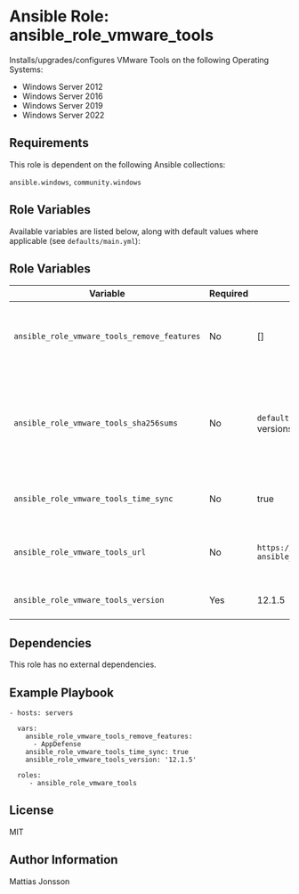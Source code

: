 Ansible Role: ansible_role_vmware_tools
=========

Installs/upgrades/configures VMware Tools on the following Operating Systems:

<ul>
<li> Windows Server 2012
<li> Windows Server 2016
<li> Windows Server 2019
<li> Windows Server 2022
</ul>

Requirements
------------

This role is dependent on the following Ansible collections:

`ansible.windows`, `community.windows`

Role Variables
--------------

Available variables are listed below, along with default values where applicable (see `defaults/main.yml`):


Role Variables
--------------


| Variable | Required | Default | Comments |
| -------- | -------- | ------- | -------- |
| `ansible_role_vmware_tools_remove_features` | No | [] | A list of features to remove at installation, Please se VMware Tools documentation for list of features. |
| `ansible_role_vmware_tools_sha256sums` | No | `defaults/main.yml` contains a list covering some versions  | A list of sha256 checksums for VMware Tools ISO files, format is version-build: sha256sum. Please verify and update this as needed. |
| `ansible_role_vmware_tools_time_sync` | No | true | Enable timesyncronization through VMware Tools. |
| `ansible_role_vmware_tools_url` | No | `https://packages.vmware.com/tools/releases/{{ ansible_role_vmware_tools_version }}/windows/` | Download URL for VMware Tools ISO files, change this if needed by your environment. |
| `ansible_role_vmware_tools_version` | Yes | 12.1.5 | Version of VMware Tools to install. |


Dependencies
------------

This role has no external dependencies.

Example Playbook
----------------

    - hosts: servers

      vars:
        ansible_role_vmware_tools_remove_features:
          - AppDefense
        ansible_role_vmware_tools_time_sync: true
        ansible_role_vmware_tools_version: '12.1.5'

      roles:
         - ansible_role_vmware_tools

License
-------

MIT

Author Information
------------------

Mattias Jonsson
